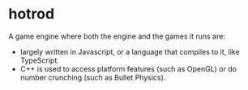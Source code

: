 # hotrod

A game engine where both the engine and the games it runs are:
- largely written in Javascript, or a language that compiles to it, like TypeScript.
- C++ is used to access platform features (such as OpenGL) or do number crunching (such as Bullet Physics).

